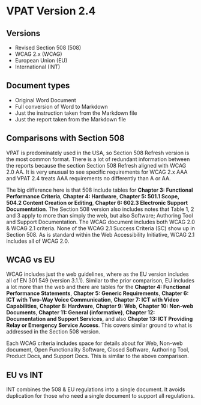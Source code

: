 # VPAT Version 2.4

## Versions

- Revised Section 508 (508)
- WCAG 2.x (WCAG)
- European Union (EU)
- International (INT)

## Document types

- Original Word Document
- Full conversion of Word to Markdown
- Just the instruction taken from the Markdown file
- Just the report taken from the Markdown file

## Comparisons with Section 508

VPAT is predominately used in the USA, so Section 508 Refresh version is the most common format. There is a lot of redundant information between the reports because the section Section 508 Refresh aligned with WCAG 2.0 AA. It is very unusual to see specific requirements for WCAG 2.x AAA and VPAT 2.4 treats AAA requirements no differently than A or AA. 

The big difference here is that 508 include tables for **Chapter 3: Functional Performance Criteria**, **Chapter 4: Hardware**, **Chapter 5: 501.1 Scope, 504.2 Content Creation or Editing**, **Chapter 6: 602.3 Electronic Support Documentation**. The Section 508 version also includes notes that Table 1, 2 and 3 apply to more than simply the web, but also Software; Authoring Tool and Support Documentation. The WCAG document includes both WCAG 2.0 & WCAG 2.1 criteria. None of the WCAG 2.1 Success Criteria (SC) show up in Section 508. As is standard within the Web Accessibility Initiative, WCAG 2.1 includes all of WCAG 2.0.

## WCAG vs EU

WCAG includes just the web guidelines, where as the EU version includes all of EN 301 549 (version 3.1.1). Similar to the prior comparison, EU includes a lot more than the web and there are tables for the **Chapter 4: Functional Performance Statements**, **Chapter 5: Generic Requirements**, **Chapter 6: ICT with Two-Way Voice Communication**, **Chapter 7: ICT with Video Capabilities**, **Chapter 8: Hardware**, **Chapter 9: Web**, **Chapter 10: Non-web Documents**, **Chapter 11: General (informative)**, **Chapter 12: Documentation and Support Services**, and also **Chapter 13: ICT Providing Relay or Emergency Service Access**. This covers similar ground to what is addressed in the Section 508 version. 

Each WCAG criteria includes space for details about for Web, Non-web document, Open Functionality Software, Closed Software, Authoring Tool, Product Docs, and Support Docs. This is similar to the above comparison.

## EU vs INT

INT combines the 508 & EU regulations into a single document. It avoids duplication for those who need a single document to support all regulations.
